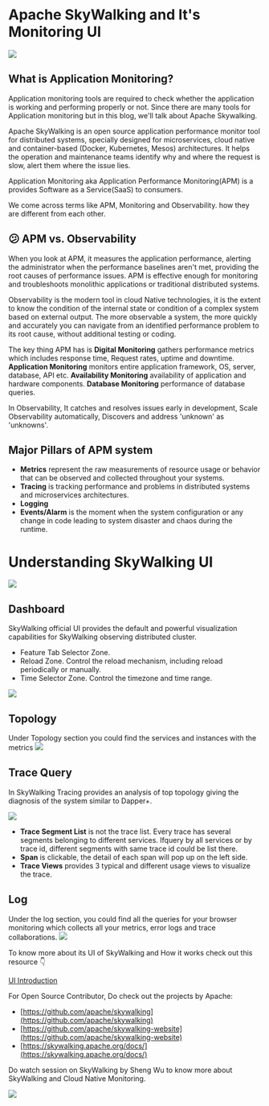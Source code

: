# Apache SkyWalking and It's Monitoring UI

![](https://i.imgur.com/bxF5n3Q.png)



## What is Application Monitoring?

Application monitoring tools are required to check whether the application is working and performing properly or not. Since there are many tools for Application monitoring but in this blog, we'll talk about Apache Skywalking.

Apache SkyWalking is an open source application performance monitor tool for distributed systems, specially designed for microservices, cloud native and container-based (Docker, Kubernetes, Mesos) architectures. It helps the operation and maintenance teams identify why and where the request is slow, alert them where the issue lies.  

Application Monitoring aka Application Performance Monitoring(APM) is a provides Software as a Service(SaaS) to consumers. 

We come across terms like APM, Monitoring and Observability. how they are different from each other.

## 😕 APM vs. Observability

When you look at APM, it measures the application performance, alerting the administrator when the performance baselines aren't met, providing the root causes of performance issues. APM is effective enough for monitoring and troubleshoots monolithic applications or traditional distributed systems.

Observability is the modern tool in cloud Native technologies, it is the extent to know the condition of the internal state or condition of a complex system based on external output. The more observable a system, the more quickly and accurately you can navigate from an identified performance problem to its root cause, without additional testing or coding. 

The key thing APM has is **Digital Monitoring** gathers performance metrics which includes response time, Request rates, uptime and downtime. **Application Monitoring**  monitors entire application framework, OS, server, database, API etc. **Availability Monitoring** availability of application and hardware components. **Database Monitoring** performance of database queries. 

In Observability, It catches and resolves issues early in development, Scale Observability automatically, Discovers and address 'unknown' as 'unknowns'.

## Major Pillars of APM system 
- **Metrics** represent the raw measurements of resource usage or behavior that can be observed and collected throughout your systems.
- **Tracing** is tracking performance and problems in distributed systems and microservices architectures. 
- **Logging**
- **Events/Alarm** is the moment when the system configuration or any change in code leading to system disaster and chaos during the runtime. 



# Understanding SkyWalking UI

![](https://i.imgur.com/oRztmim.png)


## Dashboard
SkyWalking official UI provides the default and powerful visualization capabilities for SkyWalking observing distributed cluster.

- Feature Tab Selector Zone.
- Reload Zone. Control the reload mechanism, including reload periodically or manually.
- Time Selector Zone. Control the timezone and time range.

![](https://i.imgur.com/2h6PSdU.png)


## Topology

Under Topology section you could find the services and instances with the metrics
![](https://i.imgur.com/L5HZt0m.png)


## Trace Query
In SkyWalking Tracing provides an analysis of top topology giving the diagnosis of the system similar to Dapper+.


![](https://i.imgur.com/u28q3Em.png)

- **Trace Segment List** is not the trace list. Every trace has several segments belonging to different services. Ifquery by all services or by trace id, different segments with same trace id could be list there.
- **Span** is clickable, the detail of each span will pop up on the left side.
- **Trace Views** provides 3 typical and different usage views to visualize the trace.

## Log

Under the log section, you could find all the queries for your browser monitoring which collects all your metrics, error logs and trace collaborations. 
![](https://i.imgur.com/IdyhSlB.png)


To know more about its UI of SkyWalking and How it works check out this resource 👇

[UI Introduction](https://skywalking.apache.org/docs/main/v8.5.0/en/ui/readme/)

For Open Source Contributor, Do check out the projects by Apache:

- [https://github.com/apache/skywalking](https://github.com/apache/skywalking)
- [https://github.com/apache/skywalking-website](https://github.com/apache/skywalking-website)
- [https://skywalking.apache.org/docs/](https://skywalking.apache.org/docs/)

Do watch session on SkyWalking by Sheng Wu to know more about SkyWalking and Cloud Native Monitoring.

<!-- ![](https://i.imgur.com/7UhCsm6.jpg)] -->

<a href="https://www.youtube.com/watch?v=6lmHU3XtN10" target="_blank">
<img src="https://i.imgur.com/7UhCsm6.jpg">
</a>
